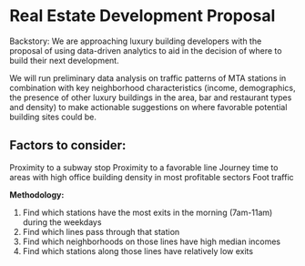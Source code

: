 # Real Estate Development Proposal

Backstory: We are approaching luxury building developers with the proposal of using data-driven analytics to aid in the decision of where to build their next development. 

We will run preliminary data analysis on traffic patterns of MTA stations in combination with key neighborhood characteristics (income, demographics, the presence of other luxury buildings in the area, bar and restaurant types and density) to make actionable suggestions on where favorable potential building sites could be. 

**Factors to consider:**
---
Proximity to a subway stop
Proximity to a favorable line 
Journey time to areas with high office building density in most profitable sectors
Foot traffic

**Methodology:**
1. Find which stations have the most exits in the morning (7am-11am) during the weekdays
2. Find which lines pass through that station
3. Find which neighborhoods on those lines have high median incomes
4. Find which stations along those lines have relatively low exits

